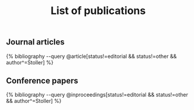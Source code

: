 ﻿---
title: List of publications
permalink: /publications/
---
 
## Journal articles 

{% bibliography --query @article[status!=editorial && status!=other && author^=Stoller] %}

## Conference papers

{% bibliography --query @inproceedings[status!=editorial && status!=other && author^=Stoller] %}
